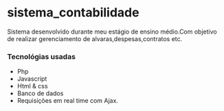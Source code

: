 # sistema_contabilidade
Sistema desenvolvido durante meu estágio de ensino médio.Com objetivo de realizar gerenciamento de alvaras,despesas,contratos etc.
### Tecnológias usadas
- Php
- Javascript
- Html & css
- Banco de dados
- Requisições em real time com Ajax.

